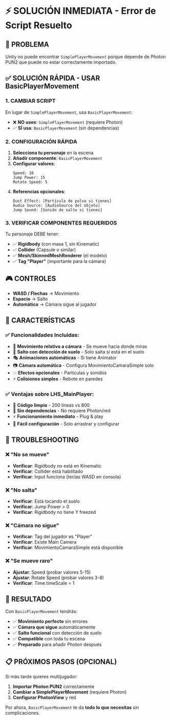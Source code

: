# ⚡ SOLUCIÓN INMEDIATA - Error de Script Resuelto

## 🚨 **PROBLEMA**
Unity no puede encontrar `SimplePlayerMovement` porque depende de Photon PUN2 que puede no estar correctamente importado.

## ✅ **SOLUCIÓN RÁPIDA - USAR BasicPlayerMovement**

### **1. CAMBIAR SCRIPT**
En lugar de `SimplePlayerMovement`, usa `BasicPlayerMovement`:

- ❌ **NO uses**: `SimplePlayerMovement` (requiere Photon)  
- ✅ **SÍ usa**: `BasicPlayerMovement` (sin dependencias)

### **2. CONFIGURACIÓN RÁPIDA**

1. **Selecciona tu personaje** en la escena
2. **Añadir componente**: `BasicPlayerMovement`
3. **Configurar valores**:
   ```
   Speed: 10
   Jump Power: 15
   Rotate Speed: 5
   ```
4. **Referencias opcionales**:
   ```
   Dust Effect: [Partícula de polvo si tienes]
   Audio Source: [AudioSource del objeto]
   Jump Sound: [Sonido de salto si tienes]
   ```

### **3. VERIFICAR COMPONENTES REQUERIDOS**
Tu personaje DEBE tener:
- ✅ **Rigidbody** (con masa 1, sin Kinematic)
- ✅ **Collider** (Capsule o similar)
- ✅ **Mesh/SkinnedMeshRenderer** (el modelo)
- ✅ **Tag "Player"** (importante para la cámara)

## 🎮 **CONTROLES**

- **WASD / Flechas** → Movimiento
- **Espacio** → Salto
- **Automático** → Cámara sigue al jugador

## 🔧 **CARACTERÍSTICAS**

### ✅ **Funcionalidades Incluidas**:
- 🏃 **Movimiento relativo a cámara** - Se mueve hacia donde miras
- 🚀 **Salto con detección de suelo** - Solo salta si está en el suelo
- 🎭 **Animaciones automáticas** - Si tiene Animator
- 📷 **Cámara automática** - Configura MovimientoCamaraSimple solo
- 💥 **Efectos opcionales** - Partículas y sonidos
- ⚡ **Colisiones simples** - Rebote en paredes

### ✅ **Ventajas sobre LHS_MainPlayer**:
- 🧹 **Código limpio** - 200 líneas vs 800
- 🚫 **Sin dependencias** - No requiere Photon/red
- ⚡ **Funcionamiento inmediato** - Plug & play
- 🔧 **Fácil configuración** - Solo arrastrar y configurar

## 🚨 **TROUBLESHOOTING**

### ❌ "No se mueve"
- **Verificar**: Rigidbody no está en Kinematic
- **Verificar**: Collider está habilitado
- **Verificar**: Input funciona (teclas WASD en consola)

### ❌ "No salta"
- **Verificar**: Está tocando el suelo
- **Verificar**: Jump Power > 0
- **Verificar**: Rigidbody no tiene Y freezed

### ❌ "Cámara no sigue"
- **Verificar**: Tag del jugador es "Player"
- **Verificar**: Existe Main Camera
- **Verificar**: MovimientoCamaraSimple está disponible

### ❌ "Se mueve raro"
- **Ajustar**: Speed (probar valores 5-15)
- **Ajustar**: Rotate Speed (probar valores 3-8)
- **Verificar**: Time.timeScale = 1

## 🎉 **RESULTADO**

Con `BasicPlayerMovement` tendrás:
- ✅ **Movimiento perfecto** sin errores
- ✅ **Cámara que sigue** automáticamente
- ✅ **Salto funcional** con detección de suelo
- ✅ **Compatible** con toda tu escena
- ✅ **Preparado** para añadir Photon después

## 📋 **PRÓXIMOS PASOS (OPCIONAL)**

Si más tarde quieres multijugador:
1. **Importar Photon PUN2** correctamente
2. **Cambiar a SimplePlayerMovement** (requiere Photon)
3. **Configurar PhotonView** y red

Por ahora, `BasicPlayerMovement` te da **todo lo que necesitas** sin complicaciones. 
